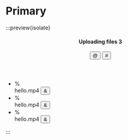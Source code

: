 # Primary

:::preview{isolate}
<section class="upload-box">
    <header class="upload-box-header">
        <h4 class="upload-box-title">
            <span class="text">Uploading files</span>
            <span class="amount">3</span>
        </h4>
        <button class="icon-button is-open" aria-label="toggle upload box"><span class="" aria-hidden="true">@</span></button>
        <button class="icon-button" aria-label="close upload box"><span class="" aria-hidden="true">#</span></button>
    </header>
    <div class="upload-box-content is-open">
        <ul class="upload-box-list">
            <li class="upload-box-item">
                <div class="upload-image u-margin-inline-end-16">
                    <div class="progress"
                         style="--progress-value:20"
                         role="progressbar"
                         aria-valuenow="20"
                         aria-valuemin="0"
                         aria-valuemax="100"></div>
                    <span class="icon">%</span>
                </div>
                <label for="file1" class="file-name">hello.mp4</label>
                <button class="icon-button" aria-label="Uploading"><span class="icon">&</span></button>
            </li>
            <li class="upload-box-item">
                <div class="upload-image u-margin-inline-end-16">
                    <div class="progress"
                         style="--progress-value:70"
                         role="progressbar"
                         aria-valuenow="20"
                         aria-valuemin="0"
                         aria-valuemax="100"></div>
                    <span class="icon">%</span>
                </div>
                <label for="file1" class="file-name">hello.mp4</label>
                <button class="icon-button" aria-label="Uploading"><span class="icon">&</span></button>
            </li>
            <li class="upload-box-item">
                <div class="upload-image is-finished u-margin-inline-end-16">
                    <div class="progress"
                         style="--progress-value:100"
                         role="progressbar"
                         aria-valuenow="20"
                         aria-valuemin="0"
                         aria-valuemax="100"></div>
                    <span class="icon">%</span>
                </div>
                <label for="file1" class="file-name">hello.mp4</label>
                <button class="icon-button" aria-label="Uploading"><span class="icon">&</span></button>
            </li>
        </ul>
    </div>
</section>
:::

